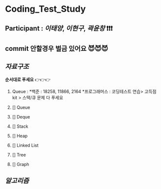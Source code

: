 # Coding_Test_Study

## **Participant** : *이태양*, *이현구*, *곽윤창* :exclamation::exclamation::exclamation:   
## **commit** 안할경우 벌금 있어요 :smiling_imp::smiling_imp::smiling_imp:

## _자료구조_
**순서대로 푸세요** 👉👉👉

1. Queue :
   *백준 : 18258, 11866, 2164
   *프로그래머스 : 코딩테스트 연습> 고득점 kit > 스택/큐 문제 다 푸세요





1. [] Queue
2. [] Deque
3. [] Stack
4. [] Heap
5. [] Linked List
6. [] Tree
7. [] Graph





## _알고리즘_
